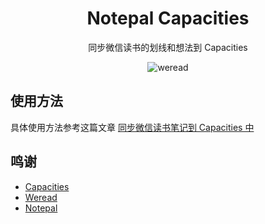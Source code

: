 <div align="center">

<h1 align="center">Notepal Capacities</h1>

同步微信读书的划线和想法到 Capacities

![weread](https://3aed3bd.webp.li/weread.jpeg)
</div>

## 使用方法

具体使用方法参考这篇文章 [同步微信读书笔记到 Capacities 中](https://www.yanglele.cc/zh/blog/sync-weread-to-capacities)

## 鸣谢

- [Capacities](https://capacities.app)
- [Weread](https://weread.qq.com)
- [Notepal](https://notepal.randynamic.org/)
